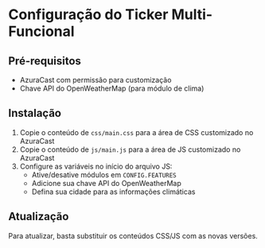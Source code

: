 # Configuração do Ticker Multi-Funcional

## Pré-requisitos
- AzuraCast com permissão para customização
- Chave API do OpenWeatherMap (para módulo de clima)

## Instalação
1. Copie o conteúdo de `css/main.css` para a área de CSS customizado no AzuraCast
2. Copie o conteúdo de `js/main.js` para a área de JS customizado no AzuraCast
3. Configure as variáveis no início do arquivo JS:
   - Ative/desative módulos em `CONFIG.FEATURES`
   - Adicione sua chave API do OpenWeatherMap
   - Defina sua cidade para as informações climáticas

## Atualização
Para atualizar, basta substituir os conteúdos CSS/JS com as novas versões.